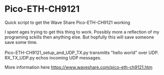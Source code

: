# Pico-ETH-CH9121

Quick script to get the Wave Share Pico-ETH-CH9121 working

I spent ages trying to get this thing to work. Possibly more a reflection of my programing sckills then anything else. But hopfully this will save someone save some time.\
\
Pico-ETH-CH9121_setup_and_UDP_TX.py transmitts "hello world" over UDP.\
RX_TX_UDP.py echos incoming UDP messages.

More information here https://www.waveshare.com/pico-eth-ch9121.htm
